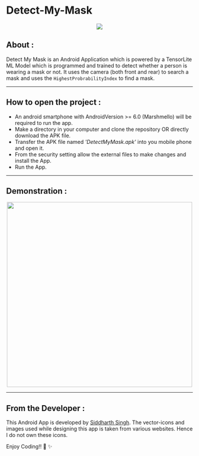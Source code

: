 # Detect-My-Mask

<div align="center">  
  <img src="https://user-images.githubusercontent.com/72121163/140019402-af84507f-64c5-49de-b327-e9ef863ee0e5.png" />
</div>

## About :
Detect My Mask is an Android Application which is powered by a TensorLite ML Model which is programmed and trained to detect whether a person is wearing a mask or not. It uses the camera (both front and rear) to search a mask and uses the ```HighestProbrabilityIndex``` to find a mask.

---

## How to open the project :

- An android smartphone with AndroidVersion >= 6.0 (Marshmello) will be required to run the app.
- Make a directory in your computer and clone the repository OR directly download the APK file.
- Transfer the APK file named *'DetectMyMask.apk'* into you mobile phone and open it.
- From the security setting allow the external files to make changes and install the App.
- Run the App.
---

## Demonstration :

<div align="center">  
  <img height="500px" src="https://user-images.githubusercontent.com/72121163/140027102-f1bfc547-8818-4ae9-90a5-52a9df07b10d.gif" />
</div>

---

## From the Developer :

This Android App is developed by <a target="_blank" href="https://siddydevelops.github.io/">Siddharth Singh<a/>. The vector-icons and images used while designing this app is taken from various websites. Hence I do not own these icons.

Enjoy Coding!! 🚀 ✨



